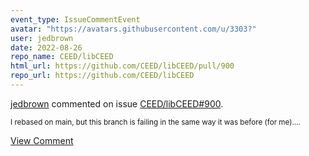 ```yaml
---
event_type: IssueCommentEvent
avatar: "https://avatars.githubusercontent.com/u/3303?"
user: jedbrown
date: 2022-08-26
repo_name: CEED/libCEED
html_url: https://github.com/CEED/libCEED/pull/900
repo_url: https://github.com/CEED/libCEED
---
```


<a href='https://github.com/jedbrown' target='_blank'>jedbrown</a> commented on issue <a href='https://github.com/CEED/libCEED/pull/900' target='_blank'>CEED/libCEED#900</a>.

<small>I rebased on main, but this branch is failing in the same way it was before (for me)....</small>

<a href='https://github.com/CEED/libCEED/pull/900' target='_blank'>View Comment</a>